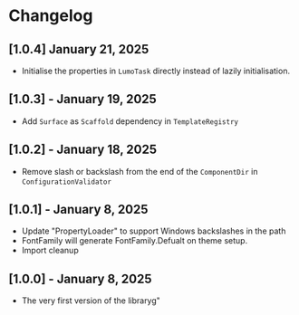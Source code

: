 # Changelog

## [1.0.4] January 21, 2025
- Initialise the properties in `LumoTask` directly instead of lazily initialisation. 

## [1.0.3] - January 19, 2025
- Add `Surface` as `Scaffold` dependency in `TemplateRegistry`

## [1.0.2] - January 18, 2025
- Remove slash or backslash from the end of the `ComponentDir` in `ConfigurationValidator`

## [1.0.1] - January 8, 2025
- Update "PropertyLoader" to support Windows backslashes in the path
- FontFamily will generate FontFamily.Defualt on theme setup.
- Import cleanup

## [1.0.0] - January 8, 2025
- The very first version of the libraryg" 
